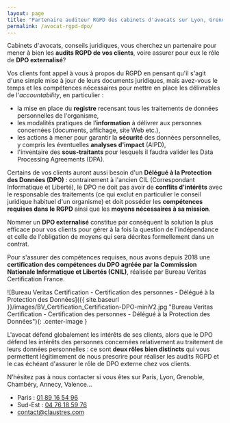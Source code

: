 ```yaml
---
layout: page
title: "Partenaire auditeur RGPD des cabinets d'avocats sur Lyon, Grenoble ou Chambéry"
permalink: /avocat-rgpd-dpo/
---
```

Cabinets d'avocats, conseils juridiques, vous cherchez un partenaire pour mener à bien les **audits RGPD de vos clients**, voire assurer pour eux le rôle de **DPO externalisé**?

Vos clients font appel à vous à propos du RGPD en pensant qu'il s'agit d'une simple mise à jour de leurs documents juridiques, mais avez-vous le temps et les compétences nécessaires pour mettre en place les délivrables de l'_accountability_, en particulier :
* la mise en place du **registre** recensant tous les traitements de données personnelles de l'organisme,
* les modalités pratiques de l’**information** à délivrer aux personnes concernées (documents, affichage, site Web etc.),
* les actions à mener pour garantir la **sécurité** des données personnelles, y compris les éventuelles **analyses d'impact** (AIPD),
* l'inventaire des **sous-traitants** pour lesquels il faudra valider les Data Processing Agreements (DPA).

Certains de vos clients auront aussi besoin d'un **Délégué à la Protection des Données (DPO)** : contrairement à l'ancien CIL (Correspondant Informatique et Liberté), le DPO ne doit pas avoir de **conflits d'intérêts** avec le responsable des traitements (ce qui exclut en particulier le conseil juridique habituel d'un organisme) et doit posséder les **compétences requises dans le RGPD** ainsi que les **moyens nécessaires à sa mission**.

Nommer un **DPO externalisé** constitue par conséquent la solution la plus efficace pour vos clients pour gérer à la fois la question de l'indépendance et celle de l'obligation de moyens qui sera décrites formellement dans un contrat.

Pour s'assurer des compétences requises, nous avons depuis 2018 une **certification des compétences du DPO agréée par la Commission Nationale Informatique et Libertés (CNIL)**, réalisée par Bureau Veritas Certification France.

![Bureau Veritas Certification - Certification des personnes - Délégué à la Protection des Données]({{ site.baseurl }}/images/BV_Certification_Certification-DPO-miniV2.jpg "Bureau Veritas Certification - Certification des personnes - Délégué à la Protection des Données"){: .center-image }

L'avocat défend globalement les intérêts de ses clients, alors que le DPO défend les intérêts des personnes concernées relativement au traitement de leurs données personnelles : ce sont **deux rôles bien distincts** qui vous permettent légitimement de nous prescrire pour réaliser les audits RGPD et le cas échéant d'assurer le rôle de DPO externe chez vos clients.

N’hésitez pas à nous contacter si vous êtes sur Paris, Lyon, Grenoble, Chambéry, Annecy, Valence…
* Paris : [01 89 16 54 96](tel:+33189165496)
* Sud-Est : [04 76 18 59 76](tel:+33476185976)
* [contact@claustres.com](mailto:contact@claustres.com)
